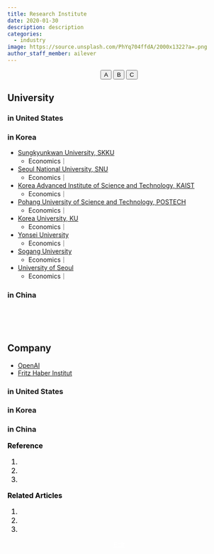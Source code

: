 ```yaml
---
title: Research Institute
date: 2020-01-30
description: description
categories:
  - industry
image: https://source.unsplash.com/PhYq704ffdA/2000x1322?a=.png
author_staff_member: ailever
---
```


<!-- Top Block -->
<div align="center" class="top_btn_box">
  <button class="top_btn" type="button" onclick="location.href='#'">A</button>
  <button class="top_btn" type="button" onclick="location.href='#'">B</button>
  <button class="top_btn" type="button" onclick="location.href='#'">C</button>
</div>
<!-- Top Block -->

## University
### in United States
### in Korea
- [Sungkyunkwan University, SKKU](https://www.skku.edu/skku/research/industry/research.do)
  - Economics｜ 
- [Seoul National University, SNU](https://www.snu.ac.kr/research/units/institutes)
  - Economics｜ 
- [Korea Advanced Institute of Science and Technology, KAIST](https://kaist.ac.kr/kr/html/research/040101.html)
  - Economics｜ 
- [Pohang University of Science and Technology, POSTECH](https://www.postech.ac.kr/eng/research/research-activities/abstract/)
  - Economics｜ 
- [Korea University, KU](http://www.korea.ac.kr/mbshome/mbs/university/index.do)
  - Economics｜ 
- [Yonsei University](https://www.yonsei.ac.kr/sc/research/lab_intro.jsp)
  - Economics｜ 
- [Sogang University](http://www.sogang.ac.kr/index.do)
  - Economics｜ 
- [University of Seoul](https://www.uos.ac.kr/main.do?epTicket=LOG)
  - Economics｜ 

### in China

<br><br><br>
## Company
- [OpenAI](https://openai.com/)
- [Fritz Haber Institut](https://www.fhi.mpg.de/)

### in United States
### in Korea
### in China


<!-- Reference Block -->
<div align="left" style="font-size:medium;font-weight:normal;color:black;background-color:unset;">
<b>Reference</b>
<ol>
  <li><a href="#"></a></li>
  <li><a href="#"></a></li>
  <li><a href="#"></a></li>
</ol>
</div>
<!-- Reference Block -->

<!-- Article Block -->
<div align="left" style="font-size:medium;font-weight:normal;color:black;background-color:unset;">
<b>Related Articles</b>
<ol>
  <li></li>
  <li></li>
  <li></li>
</ol>
</div>
<!-- Article Block -->

<!-- Bottom Block -->
<div align="center" class="bottom_btn_box">
  <span class="bottom_btn"><a href="https://github.com/ailever/ailever.github.io/blob/master/_posts/industry/2020-01-30-research-institute.md" target="_blank" style="color:white">Edit</a></span>
</div>
<!-- Bottom Block -->




